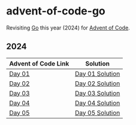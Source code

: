 # advent-of-code-go

Revisiting [Go][] this year (2024) for [Advent of Code][].

## 2024

| Advent of Code Link                           | Solution                             |
|-----------------------------------------------|--------------------------------------|
| [Day 01](https://adventofcode.com/2024/day/1) | [Day 01 Solution](./2024/01/main.go) |
| [Day 02](https://adventofcode.com/2024/day/2) | [Day 02 Solution](./2024/02/main.go) |
| [Day 03](https://adventofcode.com/2024/day/3) | [Day 03 Solution](./2024/03/main.go) |
| [Day 04](https://adventofcode.com/2024/day/4) | [Day 04 Solution](./2024/04/main.go) |
| [Day 05](https://adventofcode.com/2024/day/5) | [Day 05 Solution](./2024/05/main.go) |

<!-- External Links -->

[Advent of Code]: https://adventofcode.com/

[Go]: https://go.dev/